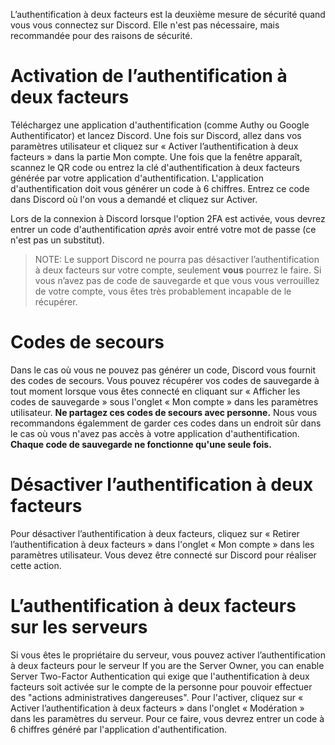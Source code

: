 <!-- TITLE: Authentification à deux facteurs -->
<!-- SUBTITLE: Utilisation de l’authentification à deux facteurs -->

L’authentification à deux facteurs est la deuxième mesure de sécurité quand vous vous connectez sur Discord. Elle n'est pas nécessaire, mais recommandée pour des raisons de sécurité. 
# Activation de l’authentification à deux facteurs
Téléchargez une application d'authentification (comme Authy ou Google Authentificator) et lancez Discord. Une fois sur Discord, allez dans vos paramètres utilisateur et cliquez sur « Activer l’authentification à deux facteurs » dans la partie Mon compte. Une fois que la fenêtre apparaît, scannez le QR code ou entrez la clé d'authentification à deux facteurs générée par votre application d'authentification. L'application d'authentification doit vous générer un code à 6 chiffres. Entrez ce code dans Discord où l'on vous a demandé et cliquez sur Activer.

Lors de la connexion à Discord lorsque l'option 2FA est activée, vous devrez entrer un code d'authentification *après* avoir entré votre mot de passe (ce n'est pas un substitut). 

> NOTE: Le support Discord ne pourra pas désactiver l’authentification à deux facteurs sur votre compte, seulement **vous** pourrez le faire. Si vous n’avez pas de code de sauvegarde et que vous vous verrouillez de votre compte, vous êtes très probablement incapable de le récupérer.
# Codes de secours
Dans le cas où vous ne pouvez pas générer un code, Discord vous fournit des codes de secours. Vous pouvez récupérer vos codes de sauvegarde à tout moment lorsque vous êtes connecté en cliquant sur « Afficher les codes de sauvegarde »  sous l'onglet « Mon compte »  dans les paramètres utilisateur. **Ne partagez ces codes de secours avec personne.** Nous vous recommandons égalemment de garder ces codes dans un endroit sûr dans le cas où vous n'avez pas accès à votre application d'authentification. **Chaque code de sauvegarde ne fonctionne qu'une seule fois.**

# Désactiver l’authentification à deux facteurs
Pour désactiver l’authentification à deux facteurs, cliquez sur « Retirer l’authentification à deux facteurs » dans l'onglet « Mon compte »  dans les paramètres utilisateur. Vous devez être connecté sur Discord pour réaliser cette action.
# L’authentification à deux facteurs sur les serveurs
Si vous êtes le propriétaire du serveur, vous pouvez activer l’authentification à deux facteurs pour le serveur If you are the Server Owner, you can enable Server Two-Factor Authentication qui exige que l'authentification à deux facteurs soit activée sur le compte de la personne pour pouvoir effectuer des "actions administratives dangereuses". Pour l'activer, cliquez sur « Activer l’authentification à deux facteurs »  dans l'onglet « Modération »  dans les paramètres du serveur. Pour ce faire, vous devrez entrer un code à 6 chiffres généré par l'application d'authentification.
